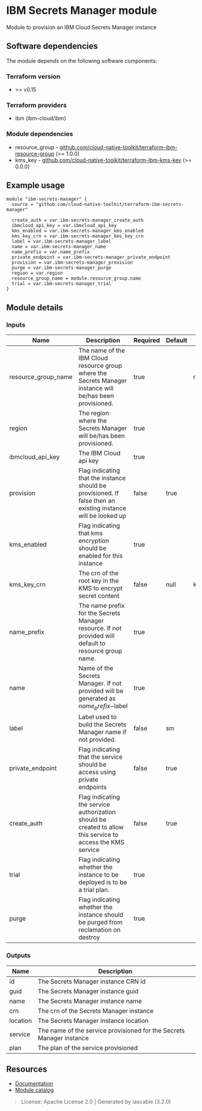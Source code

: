 # IBM Secrets Manager module

Module to provision an IBM Cloud Secrets Manager instance


## Software dependencies

The module depends on the following software components:

### Terraform version

- \>= v0.15

### Terraform providers


- ibm (ibm-cloud/ibm)

### Module dependencies


- resource_group - [github.com/cloud-native-toolkit/terraform-ibm-resource-group](https://github.com/cloud-native-toolkit/terraform-ibm-resource-group) (>= 1.0.0)
- kms_key - [github.com/cloud-native-toolkit/terraform-ibm-kms-key](https://github.com/cloud-native-toolkit/terraform-ibm-kms-key) (>= 0.0.0)

## Example usage

```hcl
module "ibm-secrets-manager" {
  source = "github.com/cloud-native-toolkit/terraform-ibm-secrets-manager"

  create_auth = var.ibm-secrets-manager_create_auth
  ibmcloud_api_key = var.ibmcloud_api_key
  kms_enabled = var.ibm-secrets-manager_kms_enabled
  kms_key_crn = var.ibm-secrets-manager_kms_key_crn
  label = var.ibm-secrets-manager_label
  name = var.ibm-secrets-manager_name
  name_prefix = var.name_prefix
  private_endpoint = var.ibm-secrets-manager_private_endpoint
  provision = var.ibm-secrets-manager_provision
  purge = var.ibm-secrets-manager_purge
  region = var.region
  resource_group_name = module.resource_group.name
  trial = var.ibm-secrets-manager_trial
}

```

## Module details

### Inputs

| Name | Description | Required | Default | Source |
|------|-------------|---------|----------|--------|
| resource_group_name | The name of the IBM Cloud resource group where the Secrets Manager instance will be/has been provisioned. | true |  | resource_group.name |
| region | The region where the Secrets Manager will be/has been provisioned. | true |  |  |
| ibmcloud_api_key | The IBM Cloud api key | true |  |  |
| provision | Flag indicating that the instance should be provisioned. If false then an existing instance will be looked up | false | true |  |
| kms_enabled | Flag indicating that kms encryption should be enabled for this instance | true |  |  |
| kms_key_crn | The crn of the root key in the KMS to encrypt secret content | false | null | kms_key.crn |
| name_prefix | The name prefix for the Secrets Manager resource. If not provided will default to resource group name. | true |  |  |
| name | Name of the Secrets Manager. If not provided will be generated as $name_prefix-$label | true |  |  |
| label | Label used to build the Secrets Manager name if not provided. | false | sm |  |
| private_endpoint | Flag indicating that the service should be access using private endpoints | false | true |  |
| create_auth | Flag indicating the service authorization should be created to allow this service to access the KMS service | false | true |  |
| trial | Flag indicating whether the instance to be deployed is to be a trial plan.  | true |  |  |
| purge | Flag indicating whether the instance should be purged from reclamation on destroy | true |  |  |

### Outputs

| Name | Description |
|------|-------------|
| id | The Secrets Manager instance CRN id |
| guid | The Secrets Manager instance guid |
| name | The Secrets Manager instance name |
| crn | The crn of the Secrets Manager instance |
| location | The Secrets Manager instance location |
| service | The name of the service provisioned for the Secrets Manager instance |
| plan | The plan of the service provisioned |

## Resources

- [Documentation](https://operate.cloudnativetoolkit.dev)
- [Module catalog](https://modules.cloudnativetoolkit.dev)

> License: Apache License 2.0 | Generated by iascable (3.2.0)
